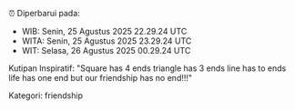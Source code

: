 ⏰ Diperbarui pada:
- WIB: Senin, 25 Agustus 2025 22.29.24 UTC
- WITA: Senin, 25 Agustus 2025 23.29.24 UTC
- WIT: Selasa, 26 Agustus 2025 00.29.24 UTC

Kutipan Inspiratif:
"Square has 4 ends triangle has 3 ends line has to ends life has one end but our friendship has no end!!!"


Kategori: friendship

